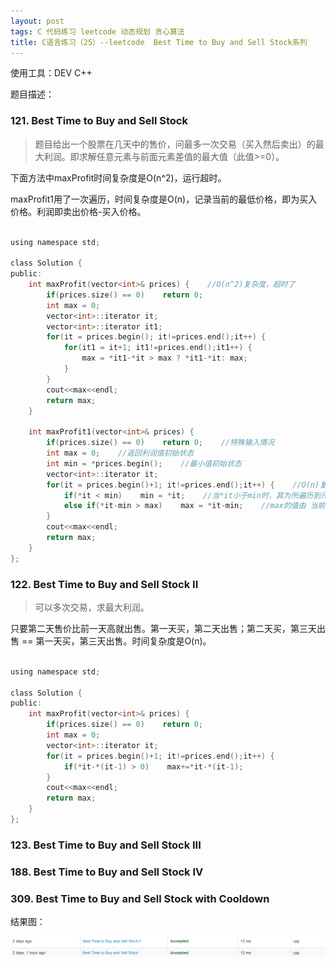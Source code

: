 ```yaml
---
layout: post
tags: C 代码练习 leetcode 动态规划 贪心算法
title: C语言练习（25）--leetcode  Best Time to Buy and Sell Stock系列
---
```


使用工具：DEV C++

题目描述：  

### 121. Best Time to Buy and Sell Stock ###

> 题目给出一个股票在几天中的售价，问最多一次交易（买入然后卖出）的最大利润。即求解任意元素与前面元素差值的最大值（此值>=0）。

下面方法中maxProfit时间复杂度是O(n^2)，运行超时。

maxProfit1用了一次遍历，时间复杂度是O(n)，记录当前的最低价格，即为买入价格。利润即卖出价格-买入价格。

```c

using namespace std;

class Solution {
public:
    int maxProfit(vector<int>& prices) {    //O(n^2)复杂度，超时了 
    	if(prices.size() == 0)    return 0;
    	int max = 0;
        vector<int>::iterator it;
        vector<int>::iterator it1;
        for(it = prices.begin(); it!=prices.end();it++) {
        	for(it1 = it+1; it1!=prices.end();it1++) {
        		max = *it1-*it > max ? *it1-*it: max;
			}
		}
		cout<<max<<endl;
		return max;
    }
    
    int maxProfit1(vector<int>& prices) {
    	if(prices.size() == 0)    return 0;    //特殊输入情况 
    	int max = 0;    //返回利润值初始状态 
    	int min = *prices.begin();    //最小值初始状态 
        vector<int>::iterator it;
        for(it = prices.begin()+1; it!=prices.end();it++) {    //O(n)复杂度 
        	if(*it < min)    min = *it;    //当*it小于min时，其为所遍历到元素中最小的一个
        	else if(*it-min > max)    max = *it-min;    //max的值由 当前遍历值-前面所遇到的最小值 构成 
		}
		cout<<max<<endl;
		return max;
    }
};

```

### 122. Best Time to Buy and Sell Stock II ###

> 可以多次交易，求最大利润。

只要第二天售价比前一天高就出售。第一天买，第二天出售；第二天买，第三天出售 == 第一天买，第三天出售。时间复杂度是O(n)。

```c

using namespace std;

class Solution {
public:    
    int maxProfit(vector<int>& prices) {
    	if(prices.size() == 0)    return 0;
    	int max = 0;
        vector<int>::iterator it;
        for(it = prices.begin()+1; it!=prices.end();it++) {
        	if(*it-*(it-1) > 0)    max+=*it-*(it-1);
		}
		cout<<max<<endl;
		return max;
    }
};

```

### 123. Best Time to Buy and Sell Stock III ###

### 188. Best Time to Buy and Sell Stock IV ###

### 309. Best Time to Buy and Sell Stock with Cooldown ###

结果图：

![](/assets/img/2016-08-17-C25/2.png)
![](/assets/img/2016-08-17-C25/1.png)